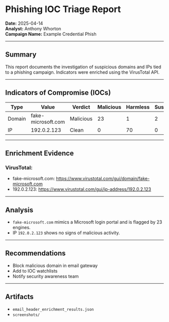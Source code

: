 # Phishing IOC Triage Report

**Date:** 2025-04-14  
**Analyst:** Anthony Whorton  
**Campaign Name:** Example Credential Phish

---

## Summary

This report documents the investigation of suspicious domains and IPs tied to a phishing campaign. Indicators were enriched using the VirusTotal API.

---

## Indicators of Compromise (IOCs)

| Type   | Value              | Verdict    | Malicious | Harmless | Suspicious |
|--------|--------------------|------------|-----------|----------|------------|
| Domain | fake-microsoft.com | Malicious  | 23        | 1        | 2          |
| IP     | 192.0.2.123        | Clean      | 0         | 70       | 0          |

---

## Enrichment Evidence

### VirusTotal:
- fake-microsoft.com: https://www.virustotal.com/gui/domain/fake-microsoft.com
- 192.0.2.123: https://www.virustotal.com/gui/ip-address/192.0.2.123

---

## Analysis

- `fake-microsoft.com` mimics a Microsoft login portal and is flagged by 23 engines.
- IP `192.0.2.123` shows no signs of malicious activity.

---

## Recommendations

- Block malicious domain in email gateway
- Add to IOC watchlists
- Notify security awareness team

---

## Artifacts

- `email_header_enrichment_results.json`
- `screenshots/`

